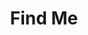 ---
widget: image
headless: false
active: true
weight: 30
title: "Find Me"
content:
  images:
    - image: "images/jbnu-map.jpg"
      caption: "[Open in Google Maps](https://maps.google.com/?q=35.8460,127.1290)"
      alt_text: "Map to JBNU"
design:
  columns: "1"
---